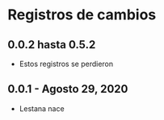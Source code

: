 # Registros de cambios

## 0.0.2 hasta 0.5.2

* Estos registros se perdieron

## 0.0.1 - Agosto 29, 2020

* Lestana nace

